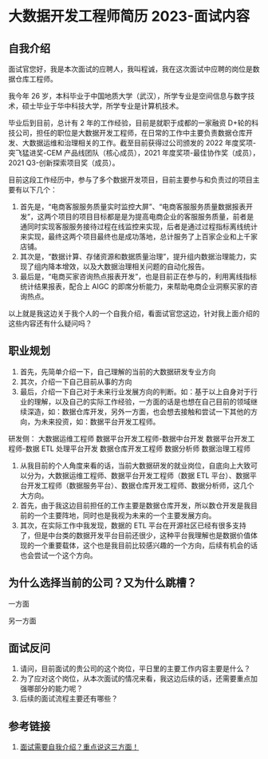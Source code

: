 # 大数据开发工程师简历 2023-面试内容


## 自我介绍


面试官您好，我是本次面试的应聘人，我叫程诚，我在这次面试中应聘的岗位是数据仓库工程师。

我今年 26 岁，本科毕业于中国地质大学（武汉），所学专业是空间信息与数字技术，硕士毕业于华中科技大学，所学专业是计算机技术。

毕业后到目前，总计有 2 年的工作经验，目前是就职于成都的一家融资 D+轮的科技公司，担任的职位是大数据开发工程师，在日常的工作中主要负责数据仓库开发、大数据运维和治理相关的工作。截至目前获得过公司颁发的 2022 年度奖项-突飞猛进奖-CEM 产品线团队（核心成员），2021 年度奖项-最佳协作奖（成员），2021 Q3-创新探索项目奖（成员）。

目前这段工作经历中，参与了多个数据开发项目，目前主要参与和负责过的项目主要有以下几个：
1. 首先是，“电商客服服务质量实时监控大屏”、“电商客服服务质量数据报表开发”，这两个项目的项目目标都是是为提高电商企业的客服服务质量，前者是通同时实现客服服务接待过程在线监控来实现，后者是通过过程指标离线统计来实现，最终这两个项目最终也是成功落地，总计服务了上百家企业和上千家店铺。
2. 其次是，“数据计算、存储资源和数据质量治理”，提升组内数据治理能力，实现了组内降本增效，以及大数据治理相关问题的自动化报告。
3. 最后是，“电商买家咨询热点报表开发”，也是目前正在参与的，利用离线指标统计结果报表，配合上 AIGC 的即席分析能力，来帮助电商企业洞察买家的咨询热点。

以上就是我这边关于我个人的一个自我介绍，看面试官您这边，针对我上面介绍的这些内容还有什么疑问吗？


## 职业规划

1. 首先，先简单介绍一下，自己理解的当前的大数据研发专业方向
2. 其次，介绍一下自己目前从事的方向
3. 最后，介绍一下自己对于未来行业发展方向的判断。如：基于以上自身对于行业的理解，以及自己的实际工作经验，一方面的话是也想在自己目前的领域继续深造，如：数据仓库开发，另外一方面，也会想去接触和尝试一下其他的方向，为未来投资，如：数据平台开发工程师。


研发侧：
大数据运维工程师
数据平台开发工程师-数据中台开发
数据平台开发工程师-数据 ETL 处理平台开发
数据仓库开发工程师
数据分析师
数据治理工程师

1. 从我目前的个人角度来看的话，当前大数据研发的就业岗位，自底向上大致可以分为，大数据运维工程师、数据平台开发工程师（数据 ETL 平台）、数据平台开发工程师（数据服务平台）、数据仓库开发工程师、数据分析师，这几个大方向。
2. 首先，由于我这边目前担任的工作主要是数据仓库开发，所以数仓开发是我目前的一个主要阵地，同时也是我视为未来的一个主要发展方向。
3. 其次，在实际工作中我发现，数据的 ETL 平台在开源社区已经有很多支持了，但是中台类的数据开发平台目前还很少，这种平台我理解也是数据价值体现的一个重要载体，这个也是我目前比较感兴趣的一个方向，后续有机会的话也会尝试一个这个方向。


## 为什么选择当前的公司？又为什么跳槽？


一方面

另一方面

## 面试反问

1. 请问，目前面试的贵公司的这个岗位，平日里的主要工作内容主要是什么？
2. 为了应对这个岗位，从本次面试的情况来看，我这边后续的话，还需要重点加强哪部分的能力呢？
3. 后续的面试流程主要还有哪些？


## 参考链接
1. [面试需要自我介绍？重点说这三方面！](https://www.bilibili.com/video/BV1vj411z7Kv)